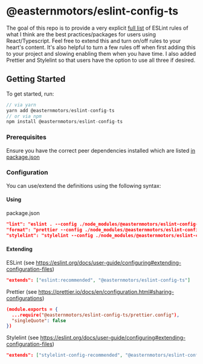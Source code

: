 # @easternmotors/eslint-config-ts

The goal of this repo is to provide a very explicit [full list](./index.js) of ESLint rules of what I think are the best practices/packages for users using React/Typescript. Feel free to extend this and turn on/off rules to your heart's content. It's also helpful to turn a few rules off when first adding this to your project and slowing enabling them when you have time. I also added Prettier and Stylelint so that users have the option to use all three if desired.

## Getting Started

To get started, run:

```js
// via yarn
yarn add @easternmotors/eslint-config-ts
// or via npm
npm install @easternmotors/eslint-config-ts
```

### Prerequisites

Ensure you have the correct peer dependencies installed which are listed [in package.json](./package.json)

### Configuration

You can use/extend the definitions using the following syntax:

#### Using

package.json

```json
"lint": "eslint . --config ./node_modules/@easternmotors/eslint-config-ts --ext js,ts,tsx --resolve-plugins-relative-to ./node_modules/@easternmotors/eslint-config-ts",
"format": "prettier --config ./node_modules/@easternmotors/eslint-config-ts/prettier.config.js --write \"$(pwd)/**/*.{js,ts,tsx}\"",
"stylelint": "stylelint --config ./node_modules/@easternmotors/eslint-config-ts/stylelint.config.js '**/*.css'"
```

#### Extending

ESLint (see https://eslint.org/docs/user-guide/configuring#extending-configuration-files)

```json
"extends": ["eslint:recommended", "@easternmotors/eslint-config-ts"]
```

Prettier (see https://prettier.io/docs/en/configuration.html#sharing-configurations)

```json
(module.exports = {
  ...require("@easternmotors/eslint-config-ts/prettier.config"),
  "singleQuote": false
})
```

Stylelint (see https://eslint.org/docs/user-guide/configuring#extending-configuration-files)

```json
"extends": ["stylelint-config-recommended", "@easternmotors/eslint-config-ts/stylelint.config"]
```

